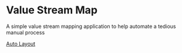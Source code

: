 # Value Stream Map

A simple value stream mapping application to help automate a tedious manual process

[Auto
Layout](https://github.com/wbkd/react-flow/issues/5#issuecomment-643805398https://github.com/wbkd/react-flow/issues/5#issuecomment-643805398)
